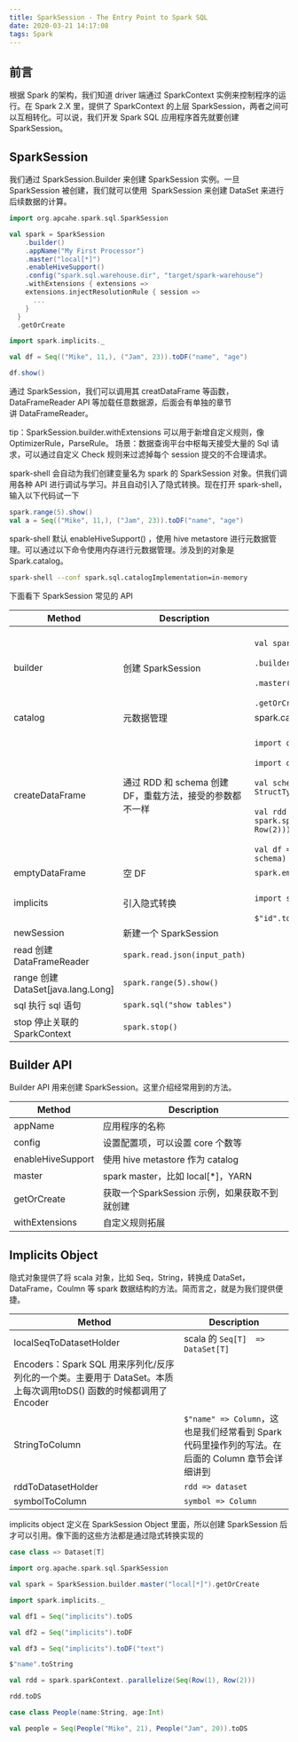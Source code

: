 ```yaml
---
title: SparkSession - The Entry Point to Spark SQL
date: 2020-03-21 14:17:08
tags: Spark
---
```


## 前言
根据 Spark 的架构，我们知道 driver 端通过 SparkContext 实例来控制程序的运行。在 Spark 2.X 里，提供了 SparkContext 的上层 SparkSession，两者之间可以互相转化。可以说，我们开发 Spark SQL 应用程序首先就要创建 SparkSession。
<!--more-->

## SparkSession
我们通过 SparkSession.Builder 来创建 SparkSession 实例。一旦 SparkSession 被创建，我们就可以使用  SparkSession 来创建 DataSet 来进行后续数据的计算。

```scala
import org.apcahe.spark.sql.SparkSession

val spark = SparkSession
	.builder()
	.appName("My First Processor")
    .master("local[*]")
	.enableHiveSupport() 
	.config("spark.sql.warehouse.dir", "target/spark-warehouse")
	.withExtensions { extensions =>
    extensions.injectResolutionRule { session =>
      ...
    }
  }
  .getOrCreate

import spark.implicits._

val df = Seq(("Mike", 11,), ("Jam", 23)).toDF("name", "age")

df.show()
```
通过 SparkSession，我们可以调用其 creatDataFrame 等函数，DataFrameReader API 等加载任意数据源，后面会有单独的章节讲 DataFrameReader。

tip：SparkSession.builder.withExtensions 可以用于新增自定义规则，像 OptimizerRule，ParseRule。 场景：数据查询平台中枢每天接受大量的 Sql 请求，可以通过自定义 Check 规则来过滤掉每个 session 提交的不合理请求。

spark-shell 会自动为我们创建变量名为 spark 的 SparkSession 对象。供我们调用各种 API 进行调试与学习。并且自动引入了隐式转换。现在打开 spark-shell，输入以下代码试一下
```scala
spark.range(5).show()
val a = Seq(("Mike", 11,), ("Jam", 23)).toDF("name", "age")
```
spark-shell 默认 enableHiveSupport() ，使用 hive metastore 进行元数据管理。可以通过以下命令使用内存进行元数据管理。涉及到的对象是 Spark.catalog。
```sh
spark-shell --conf spark.sql.catalogImplementation=in-memory
```
下面看下 SparkSession 常见的 API


|Method	|Description| example|
|------|-------|------|
|builder | 创建 SparkSession	| <br>`val spark = SparkSession`</br><br>`.builder.`</br><br>`.master("local[*]")`</br><br>`.getOrCreate`</br> |
|catalog |元数据管理	|spark.catalog |
|createDataFrame|通过 RDD 和 schema 创建 DF，重载方法，接受的参数都不一样	| <br>`import org.apache.spark.sql.types._`</br><br>`import org.apache.spark.sql.Row`</br><br>`val schema = new StructType().add($"id".int)`</br><br>`val rdd = spark.sparkContext.parallelize(Seq(Row(1), Row(2)))`</br><br>`val df = spark.createDataFrame(rdd, schema)`</br> |
|emptyDataFrame	 |空 DF	|`spark.emptyDataFrame.show()`|
|implicits	|引入隐式转换	| <br>`import spark.implicits._`</br><br>`$"id".toString`</br>|
|newSession	|新建一个 SparkSession| |
|read	创建 DataFrameReader	| `spark.read.json(input_path)` |
|range	创建 DataSet[java.lang.Long]	| `spark.range(5).show()` |
|sql	执行 sql 语句|	`spark.sql("show tables")` |
|stop	停止关联的 SparkContext|	`spark.stop()` |

## Builder API
Builder API 用来创建 SparkSession。这里介绍经常用到的方法。

|Method	|Description|
|-------|-----------|
|appName|	应用程序的名称|
|config	|设置配置项，可以设置 core 个数等|
|enableHiveSupport	|使用 hive metastore 作为 catalog|
|master|	spark master，比如 local[*]，YARN|
|getOrCreate|	获取一个SparkSession 示例，如果获取不到就创建|
|withExtensions	|自定义规则拓展|

## Implicits Object
隐式对象提供了将 scala 对象，比如 Seq，String，转换成 DataSet，DataFrame，Coulmn 等 spark 数据结构的方法。简而言之，就是为我们提供便捷。

|Method	|Description|
|-------|-----------|
|localSeqToDatasetHolder|	scala 的 `Seq[T]  => DataSet[T]`|
|Encoders：Spark SQL 用来序列化/反序列化的一个类。主要用于 DataSet。本质上每次调用toDS() 函数的时候都调用了 Encoder|
|StringToColumn| `$"name" => Column`，这也是我们经常看到 Spark 代码里操作列的写法。在后面的 Column 章节会详细讲到|
|rddToDatasetHolder|	`rdd => dataset`|
|symbolToColumn	|`symbol => Column`|


implicits object 定义在 SparkSession Object 里面，所以创建 SparkSession 后才可以引用。像下面的这些方法都是通过隐式转换实现的

```scala
case class => Dataset[T]

import org.apache.spark.sql.SparkSession

val spark = SparkSession.builder.master("local[*]").getOrCreate

import spark.implicits._

val df1 = Seq("implicits").toDS

val df2 = Seq("implicits").toDF

val df3 = Seq("implicits").toDF("text")

$"name".toString

val rdd = spark.sparkContext..parallelize(Seq(Row(1), Row(2)))

rdd.toDS

case class People(name:String, age:Int)

val people = Seq(People("Mike", 21), People("Jam", 20)).toDS

```
